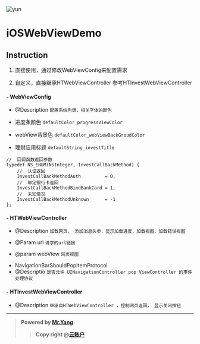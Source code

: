 
![yun](https://www.yunzhanghu.com/img/logo.png)

# iOSWebViewDemo

## Instruction

1. 直接使用，通过修改WebViewConfig来配置需求

2. 自定义，直接继承HTWebViewController 参考HTInvestWebViewController

#### - WebViewConfig
- @Description `配置系统色调，相关字体的颜色`

 -  进度条颜色		`defaultColor_progressViewColor`

 -	webView背景色 	`defaultColor_webViewBackGroudColor`
 
 -  理财应用标题 		`defaultString_investTitle`

```
//	回调函数返回参数
typedef NS_ENUM(NSInteger, InvestCallBackMethod) {
    //  认证返回
    InvestCallBackMethodAuth         = 0,
    //  绑定银行卡返回
    InvestCallBackMethodBindBankCard = 1,
    //  未知情况
    InvestCallBackMethodUnknown      = -1
};

```

#### - HTWebViewController
- @Description `加载网页， 添加消息头参，显示加载进度，加载视图，加载错误视图`

- @Param url `请求的url链接`

- @param webView `网页视图`


+ NavigationBarShouldPopItemProtocol
+ @Descriptio `是否允许 UINavigationController pop ViewController 的事件处理协议`

#### - HTInvestWebViewController 
- @Description `继承自HTWebViewController ，控制网页返回， 显示关闭按钮`


****

> **Powered by [Mr.Yang](https://github.com/youran1024)**
> >**Copy right @[云账户](https://www.yunzhanghu.com/)**
>
>


[^MrYang]: hi
